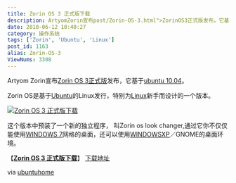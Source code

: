 ```yaml
---
title: Zorin OS 3 正式版下载
description: ArtyomZorin宣布post/Zorin-OS-3.html">ZorinOS3正式版发布，它基于post/Ubuntu-10.04-LTS-Final.html">ubuntu10.04。ZorinOS是基于/tags/Ubuntu">Ubuntu的Linux发行，特别为/tags/Linux">Linux新手而设计的一个版本。post/Zorin-OS-3.html">这个版本中预装了一个新的独立程序，叫Zorinoslookchanger,通过它你不仅仅能使用post/Windows-7-RTM-Build-7600.16385.html">WINDOWS7网格的桌面，还可以使用post/Deepin-LiteXP-Windows-XP-SP3-V6.2.html">WINDOWSXP／GNOME的桌面环境。
date: 2010-06-12 10:40:27
category: 操作系统
tags: ['Zorin', 'Ubuntu', 'Linux']
post_id: 1163
alias: Zorin-OS-3
ViewNums: 3308
---
```


Artyom Zorin宣布[Zorin OS 3正式版](/blog/zorin-os-3)发布，它基于[ubuntu 10.04](/blog/ubuntu-1004-lts-final)。

Zorin OS是基于[Ubuntu](/tags/Ubuntu)的Linux发行，特别为[Linux](/tags/Linux)新手而设计的一个版本。

[![Zorin OS 3 正式版下载](http://www.ubuntuhome.com/wp-content/uploads/2010/06/4612062269_cd6a0008c0_o-300x187.jpg)](/blog/zorin-os-3)

这个版本中预装了一个新的独立程序， 叫Zorin os look changer,通过它你不仅仅能使用[WINDOWS 7](/blog/windows-7-rtm-build-760016385)网格的桌面，还可以使用[WINDOWSXP](/blog/deepin-litexp-windows-xp-sp3-v62)／GNOME的桌面环境。

【[**Zorin OS 3 正式版下载**](/blog/zorin-os-3)】
[下载地址](http://zorin-os.webs.com/download.htm)

via [ubuntuhome](http://www.ubuntuhome.com/)


